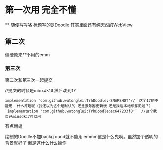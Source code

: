 # 第一次用  完全不懂
** 随便写写咯   标题写的是Doodle 其实里面还有纯天然的WebView

## 第二次
僵硬原来**不用的emm


### 第三次
第二次和第三次一起提交

//提交的时候是minsdk18  然后改到17

    implementation 'com.github.wutonglei:TrhDoodle:-SNAPSHOT'//  这个17的不能用  什么原理呢（我还以为这个是默认的 还是服务器更新慢 还是我这本地缓存问题？）
     implementation 'com.github.wutonglei:TrhDoodle:ec647233f8'	  //这个我自己minsdk17可以用   
有点懵逼   


绘制的Doodle不加background就不能用  emmm这是什么鬼啊。虽然加个透明的背景就好了 但是这什么什么操作

